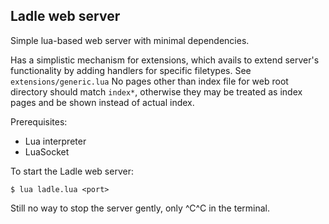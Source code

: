 ## Ladle web server
Simple lua-based web server with minimal dependencies.

Has a simplistic mechanism for extensions, which avails to extend server's functionality by adding handlers for specific filetypes. See `extensions/generic.lua`
No pages other than index file for web root directory should match `index*`, otherwise they may be treated as index pages and be shown instead of actual index.

Prerequisites:

* Lua interpreter
* LuaSocket


To start the Ladle web server:
```
$ lua ladle.lua <port>
```

Still no way to stop the server gently, only ^C^C in the terminal.
